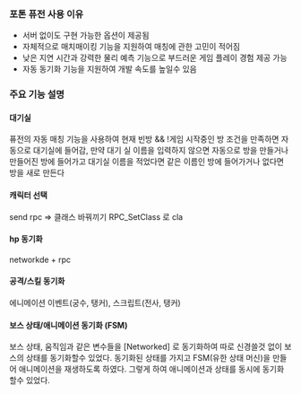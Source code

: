 ### 포톤 퓨전 사용 이유
- 서버 없이도 구현 가능한 옵션이 제공됨
- 자체적으로 매치매이킹 기능을 지원하여 매칭에 관한 고민이 적어짐
- 낮은 지연 시간과 강력한 물리 예측 기능으로 부드러운 게임 플레이 경험 제공 가능
- 자동 동기화 기능을 지원하여 개발 속도를 높일수 있음
### 주요 기능 설명
#### 대기실
퓨전의 자동 매칭 기능을 사용하여 현재 빈방 && !게임 시작중인 방 조건을 만족하면 자동으로 대기실에 들어감, 만약 대기 실 이름을 입력하지 않으면 자동으로 방을 만들거나 만들어진 방에 들어가고 대기실 이름을 적었다면 같은 이름인 방에 들어가거나 없다면 방을 새로 만든다
#### 캐릭터 선택
send rpc => 클래스 바꿔끼기
RPC_SetClass 로 cla
#### hp 동기화
networkde + rpc
#### 공격/스킬 동기화
에니메이션 이벤트(궁수, 탱커), 스크립트(전사, 탱커)
#### 보스 상태/애니메이션 동기화 (FSM)
보스 상태, 움직임과 같은 변수들을 \[Networked\] 로 동기화하여 따로 신경쓸것 없이 보스의 상태를 동기화할수 있었다. 동기화된 상태를 가지고 FSM(유한 상태 머신)을 만들어 애니메이션을 재생하도록 하였다. 그렇게 하여 애니메이션과 상태를 동시에 동기화 할수 있었다.